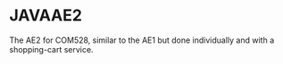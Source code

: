# JAVAAE2
The AE2 for COM528, similar to the AE1 but done individually and with a shopping-cart service.

